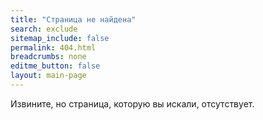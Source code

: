 ```yaml
---
title: "Страница не найдена"
search: exclude
sitemap_include: false
permalink: 404.html
breadcrumbs: none
editme_button: false
layout: main-page
---
```


<section class="intro__section" style="min-height: calc(100vh - 400px);">
  <div class="container">
    <div class="intro__wrap">
      <div class="intro__title block__title">Извините, но страница, которую вы искали, отсутствует.</div>
    </div>
  </div>
</section>

